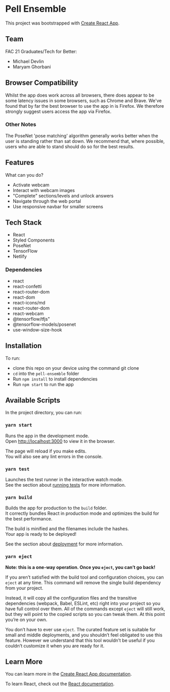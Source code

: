# Pell Ensemble

This project was bootstrapped with [Create React App](https://github.com/facebook/create-react-app).

## Team
FAC 21 Graduates/Tech for Better:
- Michael Devlin
- Maryam Ghorbani

## Browser Compatibility

Whilst the app does work across all browsers, there does appear to be some latency issues in some browsers, such as Chrome and Brave. We've found that by far the best browser to use the app in is Firefox. We therefore strongly suggest users access the app via Firefox.

### Other Notes

The PoseNet 'pose matching' algorithm generally works better when the user is standing rather than sat down. We recommend that, where possible, users who are able to stand should do so for the best results. 

## Features
What can you do?
- Activate webcam
- Interact with webcam images
- "Complete" sections/levels and unlock answers
- Navigate through the web portal
- Use responsive navbar for smaller screens

## Tech Stack
- React
- Styled Components
- PoseNet
- TensorFlow
- Netlify

### Dependencies

- react
- react-confetti
- react-router-dom
- react-dom
- react-icons/md
- react-router-dom
- react-webcam
- @tensorflow/tfjs"
- @tensorflow-models/posenet
- use-window-size-hook

## Installation

To run:
- clone this repo on your device using the command git clone
- ```cd``` into the ```pell-ensemble``` folder
- Run ```npm install``` to install dependencies
- Run ```npm start``` to run the app

## Available Scripts

In the project directory, you can run:

### `yarn start`

Runs the app in the development mode.\
Open [http://localhost:3000](http://localhost:3000) to view it in the browser.

The page will reload if you make edits.\
You will also see any lint errors in the console.

### `yarn test`

Launches the test runner in the interactive watch mode.\
See the section about [running tests](https://facebook.github.io/create-react-app/docs/running-tests) for more information.

### `yarn build`

Builds the app for production to the `build` folder.\
It correctly bundles React in production mode and optimizes the build for the best performance.

The build is minified and the filenames include the hashes.\
Your app is ready to be deployed!

See the section about [deployment](https://facebook.github.io/create-react-app/docs/deployment) for more information.

### `yarn eject`

**Note: this is a one-way operation. Once you `eject`, you can’t go back!**

If you aren’t satisfied with the build tool and configuration choices, you can `eject` at any time. This command will remove the single build dependency from your project.

Instead, it will copy all the configuration files and the transitive dependencies (webpack, Babel, ESLint, etc) right into your project so you have full control over them. All of the commands except `eject` will still work, but they will point to the copied scripts so you can tweak them. At this point you’re on your own.

You don’t have to ever use `eject`. The curated feature set is suitable for small and middle deployments, and you shouldn’t feel obligated to use this feature. However we understand that this tool wouldn’t be useful if you couldn’t customize it when you are ready for it.

## Learn More

You can learn more in the [Create React App documentation](https://facebook.github.io/create-react-app/docs/getting-started).

To learn React, check out the [React documentation](https://reactjs.org/).
